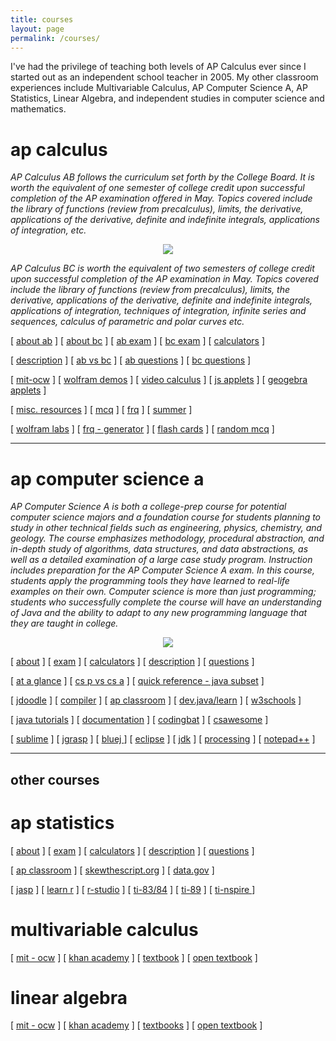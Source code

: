 ```yaml
---
title: courses
layout: page
permalink: /courses/
---
```


I've had the privilege of teaching both levels of AP Calculus ever since I started out as an independent school teacher in 2005. My other classroom experiences include Multivariable Calculus, AP Computer Science A, AP Statistics, Linear Algebra, and independent studies in computer science and mathematics.   

# ap calculus

<i> AP Calculus AB follows the curriculum set forth by the College Board. It is worth the equivalent of one semester of college credit upon successful completion of the AP examination offered in May. Topics covered include the library of functions (review from precalculus), limits, the derivative, applications of the derivative, definite and indefinite integrals, applications of integration, etc. </i>

<p align="center"><img src="../d-img/koch.png" border="0"> </p>

<i> AP Calculus BC is worth the equivalent of two semesters of college credit upon successful completion of the AP examination in May.  Topics covered include the library of functions (review from precalculus), limits, the derivative, applications of the derivative, definite and indefinite integrals, applications of integration, techniques of integration, infinite series and sequences, calculus of parametric and polar curves etc. </i>

[ <a href="https://apstudents.collegeboard.org/courses/ap-calculus-ab" target="_blank">about ab</a> ]
[ <a href="https://apstudents.collegeboard.org/courses/ap-calculus-bc" target="_blank">about bc</a> ] 
[ <a href="https://apstudents.collegeboard.org/courses/ap-calculus-ab/assessment" target="_blank">ab exam</a> ] 
[ <a href="https://apstudents.collegeboard.org/courses/ap-calculus-bc/assessment" target="_blank">bc exam</a> ] 
[ <a href="https://apstudents.collegeboard.org/exam-policies-guidelines/calculator-policies" target="_blank">calculators</a> ]

[ <a href="https://apcentral.collegeboard.org/media/pdf/ap-calculus-ab-and-bc-course-and-exam-description.pdf" target="_blank">description</a> ]
[ <a href="https://blog.collegeboard.org/difference-between-ap-calculus-ab-and-bc" target="_blank">ab vs bc</a> ]
[ <a href="https://apcentral.collegeboard.org/courses/ap-calculus-ab/exam/past-exam-questions" target="_blank">ab questions</a> ]
[ <a href="https://apcentral.collegeboard.org/courses/ap-calculus-bc/exam/past-exam-questions" target="_blank">bc questions</a> ]

[ <a href="https://ocw.mit.edu/courses/mathematics/18-01sc-single-variable-calculus-fall-2010/" target="_blank">mit-ocw</a> ]
[ <a href="https://demonstrations.wolfram.com/topic.html?topic=Calculus&limit=20" target="_blank"> wolfram demos</a> ] 
[ <a href="https://www.online.math.uh.edu/HoustonACT/videocalculus/index.html" target="_blank">video calculus</a> ]
[ <a href="https://www.integral-domain.org/lwilliams/Applets/index.php" target="_blank"> js applets</a> ]
[ <a href="https://www.geogebra.org/t/calculus?lang=en" target="_blank"> geogebra applets</a> ]

[ <a href="https://ap-calc.github.io/#course" target="_blank"> misc. resources</a> ] 
[ <a href="https://ap-calc.github.io/#mc" target="_blank"> mcq</a> ]
[ <a href="https://ap-calc.github.io/#fr" target="_blank"> frq</a> ]
[ <a href="https://ap-calc.github.io/#summer" target="_blank"> summer</a> ]

[ <a href="https://ap-calc.github.io/#wolfram" target="_blank">wolfram labs</a> ]
[ <a href="https://ap-calc.github.io/fr-gen/" target="_blank"> frq - generator</a> ] 
[ <a href="https://ap-calc.github.io/fcards/index.html" target="_blank">flash cards</a> ]
[ <a href="https://ap-calc.github.io/mcq/" target="_blank">random mcq</a> ]

---

# ap computer science a

<i> AP Computer Science A is both a college-prep course for potential computer science majors and a foundation course for students planning to study in other technical fields such as engineering, physics, chemistry, and geology. The course emphasizes methodology, procedural abstraction, and in-depth study of algorithms, data structures, and data abstractions, as well as a detailed examination of a large case study program. Instruction includes preparation for the AP Computer Science A exam. In this course, students apply the programming tools they have learned to real-life examples on their own. Computer science is more than just programming; students who successfully complete the course will have an understanding of Java and the ability to adapt to any new programming language that they are taught in college. </i>

<p align="center"><img src="../d-img/csa.png" border="0"> </p>

[ <a href="https://apstudents.collegeboard.org/courses/ap-computer-science-a" target="_blank">about</a> ] 
[ <a href="https://apstudents.collegeboard.org/courses/ap-computer-science-a/assessment" target="_blank">exam</a> ] 
[ <a href="https://apstudents.collegeboard.org/exam-policies-guidelines/calculator-policies" target="_blank">calculators</a> ]
[ <a href="https://apcentral.collegeboard.org/media/pdf/ap-computer-science-a-course-and-exam-description.pdf" target="_blank">description</a> ]
[ <a href="https://apcentral.collegeboard.org/courses/ap-computer-science-a/exam/past-exam-questions" target="_blank">questions</a> ]


[ <a href="https://apcentral.collegeboard.org/media/pdf/ap-computer-science-a-course-at-a-glance.pdf" target="_blank">at a glance</a> ] 
[ <a href="https://blog.collegeboard.org/difference-between-ap-computer-science-principles-and-ap-computer-science" target="_blank">cs p vs cs a</a> ]
[ <a href="https://apcentral.collegeboard.org/media/pdf/ap-computer-science-a-java-quick-reference_0.pdf" target="_blank">quick reference - java subset</a> ]

[ <a href="https://www.jdoodle.com/online-java-compiler/" target="_blank">jdoodle</a> ] 
      [ <a href="https://www.w3schools.com/java/tryjava.asp?filename=demo_compiler" target="_blank">compiler</a> ]
      [ <a href="https://apclassroom.collegeboard.org/8" target="_blank">ap classroom</a> ] 
      [ <a href="https://dev.java/learn/" target="_blank">dev.java/learn</a> ]
      [ <a href="https://www.w3schools.com/java/default.asp" target="_blank">w3schools</a> ]

[ <a href="https://docs.oracle.com/javase/tutorial/" target="_blank">java tutorials</a> ] 
      [ <a href="https://docs.oracle.com/javase/8/docs/api/" target="_blank">documentation</a> ]
      [ <a href="http://codingbat.com/java" target="_blank">codingbat</a> ]
      [ <a href="https://runestone.academy/ns/books/published/csawesome/Unit1-Getting-Started/topic-1-2-java-intro.html?mode=browsing" target="_blank"> csawesome</a> ]
      
[ <a href="https://www.sublimetext.com/" target="_blank">sublime</a> ]
      [ <a href="https://www.jgrasp.org/" target="_blank">jgrasp</a> ]
      [ <a href="https://www.bluej.org/" target="_blank">bluej </a> ]
      [ <a href="https://www.eclipse.org/" target="_blank">eclipse</a> ]
      [ <a href="https://www.oracle.com/java/technologies/downloads/" target="_blank">jdk</a> ]
      [ <a href="https://processing.org/" target="_blank">processing</a> ]
      [ <a href="https://notepad-plus-plus.org/downloads/" target="_blank">notepad++</a> ]
      
---

## other courses

# ap statistics

[ <a href="https://apstudents.collegeboard.org/courses/ap-statistics" target="_blank">about</a> ] 
[ <a href="https://apstudents.collegeboard.org/courses/ap-statistics/assessment" target="_blank">exam</a> ] 
[ <a href="https://apstudents.collegeboard.org/exam-policies-guidelines/calculator-policies" target="_blank">calculators</a> ]
[ <a href="https://apcentral.collegeboard.org/media/pdf/ap-statistics-course-and-exam-description.pdf" target="_blank">description</a> ]
[ <a href="https://apcentral.collegeboard.org/courses/ap-statistics/exam/past-exam-questions" target="_blank">questions</a> ]

[ <a href="https://apclassroom.collegeboard.org/33/home" target="_blank">ap classroom</a> ]
[ <a href="https://skewthescript.org/ap-stats-curriculum" target="_blank">skewthescript.org</a> ]
[ <a href="https://data.gov/" target="_blank">data.gov</a> ]

[ <a href="https://jasp-stats.org/" target="_blank">jasp</a> ] 
[ <a href="https://www.w3schools.com/r/default.asp" target="_blank">learn r</a> ]
[ <a href="https://posit.co/download/rstudio-desktop/" target="_blank">r-studio</a> ]
[ <a href="https://www.ticalc.org/pub/83plus/basic/math/statistics/" target="_blank">ti-83/84</a> ]
[ <a href="https://education.ti.com/en/software/details/en/31FC737C43CF43B0ADA1CF67420C3AA8/89statisticswithlisteditor" target="_blank">ti-89</a> ]
[ <a href="https://www.mathlore.net/files/TInspireCX_Skills_for_APstats.pdf" target="_blank"> ti-nspire </a> ]

# multivariable calculus

[ <a href="https://ocw.mit.edu/courses/18-02sc-multivariable-calculus-fall-2010/" target="_blank">mit - ocw</a> ] 
[ <a href="https://www.khanacademy.org/math/multivariable-calculus" target="_blank">khan academy</a> ] 
[ <a href="https://www.whitman.edu/mathematics/multivariable/multivariable.pdf" target="_blank"> textbook</a> ]
[ <a href="https://open.umn.edu/opentextbooks/textbooks/780" target="_blank">open textbook</a> ]

# linear algebra 
[ <a href="https://ocw.mit.edu/courses/18-06sc-linear-algebra-fall-2011/" target="_blank"> mit - ocw</a> ] 
[ <a href="https://www.khanacademy.org/math/linear-algebra" target="_blank">khan academy</a> ] 
[ <a href="https://opentext.uleth.ca/linalg.html" target="_blank"> textbooks</a> ]
[ <a href="https://open.umn.edu/opentextbooks/textbooks/5" target="_blank">open textbook</a> ]


